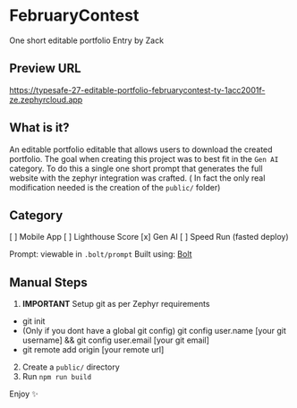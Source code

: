 # FebruaryContest
One short editable portfolio Entry by Zack

## Preview URL
https://typesafe-27-editable-portfolio-februarycontest-ty-1acc2001f-ze.zephyrcloud.app

## What is it?
An editable portfolio editable that allows users to download the created portfolio.
The goal when creating this project was to best fit in the `Gen AI` category.
To do this a single one short prompt that generates the full website with the zephyr integration was crafted. ( In fact the only real modification needed is the creation of the `public/` folder)

## Category
[ ] Mobile App
[ ] Lighthouse Score
[x] Gen AI
[ ] Speed Run (fasted deploy)

Prompt: viewable in `.bolt/prompt`
Built using: [Bolt](https://bolt.new/)

## Manual Steps
1.  **IMPORTANT** Setup git as per Zephyr requirements
   - git init
   - (Only if you dont have a global git config) git config user.name [your git username] && git config user.email [your git email]
   - git remote add origin [your remote url]
2. Create a `public/` directory
3. Run `npm run build`

Enjoy ✨